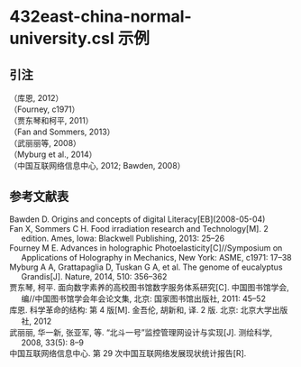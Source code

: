 # 432east-china-normal-university.csl 示例

<!-- 此文件由脚本自动生成，请勿手动修改！ -->

## 引注

（库恩, 2012）<br>
（Fourney, c1971）<br>
（贾东琴和柯平, 2011）<br>
（Fan and Sommers, 2013）<br>
（武丽丽等, 2008）<br>
（Myburg et al., 2014）<br>
（中国互联网络信息中心, 2012; Bawden, 2008）<br>

## 参考文献表

<div class="csl-bib-body hanging-indent second-field-align-flush">
  <div class="csl-entry">Bawden D. Origins and concepts of digital Literacy[EB](2008-05-04)	</div>
  <div class="csl-entry">Fan X, Sommers C H. Food irradiation research and Technology[M]. 2 edition. Ames, Iowa: Blackwell Publishing, 2013: 25–26	</div>
  <div class="csl-entry">Fourney M E. Advances in holographic Photoelasticity[C]//Symposium on Applications of Holography in Mechanics, New York: ASME, c1971: 17–38	</div>
  <div class="csl-entry">Myburg A A, Grattapaglia D, Tuskan G A, et al. The genome of eucalyptus Grandis[J]. Nature, 2014, 510: 356–362	</div>
  <div class="csl-entry">贾东琴, 柯平. 面向数字素养的高校图书馆数字服务体系研究[C]. 中国图书馆学会, 编//中国图书馆学会年会论文集, 北京: 国家图书馆出版社, 2011: 45–52	</div>
  <div class="csl-entry">库恩. 科学革命的结构: 第 4 版[M]. 金吾伦, 胡新和, 译. 2 版. 北京: 北京大学出版社, 2012	</div>
  <div class="csl-entry">武丽丽, 华一新, 张亚军, 等. “北斗一号”监控管理网设计与实现[J]. 测绘科学, 2008, 33(5): 8–9	</div>
  <div class="csl-entry">中国互联网络信息中心. 第 29 次中国互联网络发展现状统计报告[R]. 	</div>
</div>
